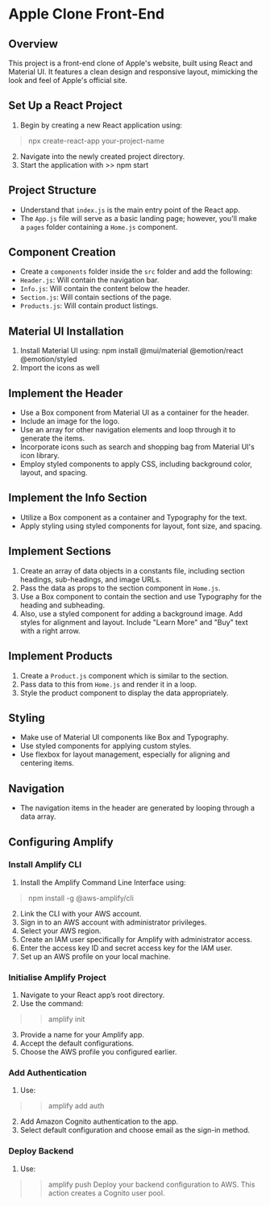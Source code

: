 # Apple Clone Front-End

## Overview
This project is a front-end clone of Apple's website, built using React and Material UI. It features a clean design and responsive layout, mimicking the look and feel of Apple's official site.

## Set Up a React Project
1. Begin by creating a new React application using:

> npx create-react-app your-project-name

2. Navigate into the newly created project directory.
3. Start the application with >> npm start


## Project Structure
- Understand that `index.js` is the main entry point of the React app.
- The `App.js` file will serve as a basic landing page; however, you'll make a `pages` folder containing a `Home.js` component.

## Component Creation
- Create a `components` folder inside the `src` folder and add the following:
- `Header.js`: Will contain the navigation bar.
- `Info.js`: Will contain the content below the header.
- `Section.js`: Will contain sections of the page.
- `Products.js`: Will contain product listings.

## Material UI Installation
1. Install Material UI using:
npm install @mui/material @emotion/react @emotion/styled
2. Import the icons as well


## Implement the Header
- Use a Box component from Material UI as a container for the header.
- Include an image for the logo.
- Use an array for other navigation elements and loop through it to generate the items.
- Incorporate icons such as search and shopping bag from Material UI's icon library.
- Employ styled components to apply CSS, including background color, layout, and spacing.

## Implement the Info Section
- Utilize a Box component as a container and Typography for the text.
- Apply styling using styled components for layout, font size, and spacing.

## Implement Sections
1. Create an array of data objects in a constants file, including section headings, sub-headings, and image URLs.
2. Pass the data as props to the section component in `Home.js`.
3. Use a Box component to contain the section and use Typography for the heading and subheading.
4. Also, use a styled component for adding a background image. Add styles for alignment and layout. Include "Learn More" and "Buy" text with a right arrow.

## Implement Products
1. Create a `Product.js` component which is similar to the section.
2. Pass data to this from `Home.js` and render it in a loop.
3. Style the product component to display the data appropriately.

## Styling
- Make use of Material UI components like Box and Typography.
- Use styled components for applying custom styles.
- Use flexbox for layout management, especially for aligning and centering items.

## Navigation
- The navigation items in the header are generated by looping through a data array.

## Configuring Amplify

### Install Amplify CLI
1. Install the Amplify Command Line Interface using:
> npm install -g @aws-amplify/cli
2. Link the CLI with your AWS account.
3. Sign in to an AWS account with administrator privileges.
4. Select your AWS region.
5. Create an IAM user specifically for Amplify with administrator access.
6. Enter the access key ID and secret access key for the IAM user.
7. Set up an AWS profile on your local machine.

### Initialise Amplify Project
1. Navigate to your React app’s root directory.
2. Use the command:
>>amplify init
3. Provide a name for your Amplify app.
4. Accept the default configurations.
5. Choose the AWS profile you configured earlier.

### Add Authentication
1. Use:
>> amplify add auth
2. Add Amazon Cognito authentication to the app.
3. Select default configuration and choose email as the sign-in method.

### Deploy Backend
1. Use:
>>amplify push
Deploy your backend configuration to AWS. This action creates a Cognito user pool.